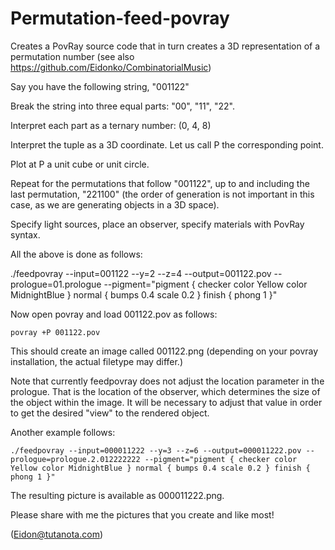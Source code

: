 # Permutation-feed-povray
Creates a PovRay source code that in turn creates a 3D representation of a permutation number (see also https://github.com/Eidonko/CombinatorialMusic) 

Say you have the following string, "001122"

Break the string into three equal parts: "00", "11", "22".

Interpret each part as a ternary number: (0, 4, 8)

Interpret the tuple as a 3D coordinate. Let us call P the corresponding point.

Plot at P a unit cube or unit circle.

Repeat for the permutations that follow "001122", up to and including the last permutation, "221100"
(the order of generation is not important in this case, as we are generating objects in a 3D space).

Specify light sources, place an observer, specify materials with PovRay syntax.


All the above is done as follows:

./feedpovray --input=001122 --y=2 --z=4 --output=001122.pov --prologue=01.prologue --pigment="pigment { checker color Yellow color MidnightBlue } normal { bumps 0.4 scale 0.2 }  finish { phong 1 }"

Now open povray and load 001122.pov as follows:

    povray +P 001122.pov

This should create an image called 001122.png (depending on your povray installation, the actual filetype may differ.)

Note that currently feedpovray does not adjust the location parameter in the prologue. That is the location
of the observer, which determines the size of the object within the image. It will be necessary to adjust
that value in order to get the desired "view" to the rendered object.


Another example follows:

    ./feedpovray --input=000011222 --y=3 --z=6 --output=000011222.pov --prologue=prologue.2.012222222 --pigment="pigment { checker color Yellow color MidnightBlue } normal { bumps 0.4 scale 0.2 } finish { phong 1 }"

The resulting picture is available as 000011222.png.

Please share with me the pictures that you create and like most!

(Eidon@tutanota.com)
